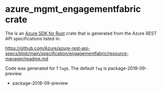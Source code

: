 # azure_mgmt_engagementfabric crate

The is an [Azure SDK for Rust](https://github.com/Azure/azure-sdk-for-rust) crate that is generated from the Azure REST API specifications listed in:

https://github.com/Azure/azure-rest-api-specs/blob/main/specification/engagementfabric/resource-manager/readme.md

Code was generated for 1 `Tag`s. The default `Tag` is package-2018-09-preview.


- package-2018-09-preview